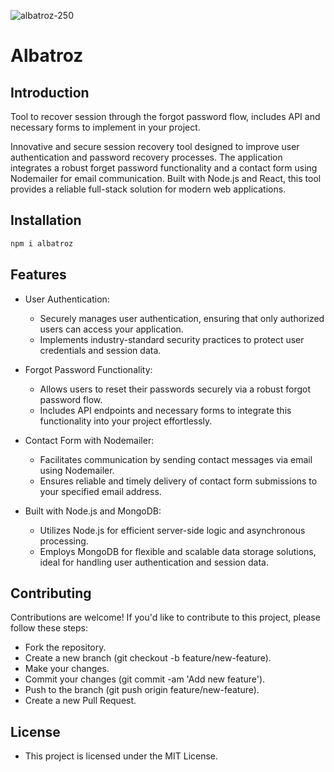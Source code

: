 ![albatroz-250](https://github.com/Honorato-Dev/Albatroz/assets/101150943/69a78394-3c5d-4bb4-a683-644d715b8150)


# Albatroz  




## Introduction
Tool to recover session through the forgot password flow, includes API and necessary forms to implement in your project.

Innovative and secure session recovery tool designed to improve user authentication and password recovery processes. The application integrates a robust forget password functionality and a contact form using Nodemailer for email communication. Built with Node.js and React, this tool provides a reliable full-stack solution for modern web applications.


## Installation





```bash
npm i albatroz
```

## Features

   - User Authentication:
        - Securely manages user authentication, ensuring that only authorized users can access your application.
        - Implements industry-standard security practices to protect user credentials and session data.

   - Forgot Password Functionality:
       - Allows users to reset their passwords securely via a robust forgot password flow.
       - Includes API endpoints and necessary forms to integrate this functionality into your project effortlessly.

   - Contact Form with Nodemailer:
        - Facilitates communication by sending contact messages via email using Nodemailer.
        - Ensures reliable and timely delivery of contact form submissions to your specified email address.

   - Built with Node.js and MongoDB:
        - Utilizes Node.js for efficient server-side logic and asynchronous processing.
        - Employs MongoDB for flexible and scalable data storage solutions, ideal for handling user authentication and session data.





## Contributing

  Contributions are welcome! If you'd like to contribute to this project, please follow these steps:

   -  Fork the repository.
   - Create a new branch (git checkout -b feature/new-feature).
   -  Make your changes.
   -  Commit your changes (git commit -am 'Add new feature').
   -  Push to the branch (git push origin feature/new-feature).
   -  Create a new Pull Request.

## License

 - This project is licensed under the MIT License.
